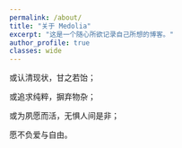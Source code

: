 ```yaml
---
permalink: /about/
title: "关于 Medolia"
excerpt: "这是一个随心所欲记录自己所想的博客。"
author_profile: true
classes: wide
---
```


或认清现状，甘之若饴；

或追求纯粹，摒弃物杂；

或为夙愿而活，无惧人间是非；

愿不负爱与自由。